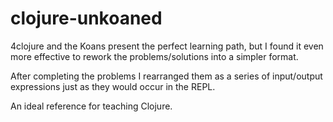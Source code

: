 # clojure-unkoaned

4clojure and the Koans present the perfect learning path, but I found it even more effective to rework the problems/solutions into a simpler format.

After completing the problems I rearranged them as a series of input/output expressions just as they would occur in the REPL.

An ideal reference for teaching Clojure. 
